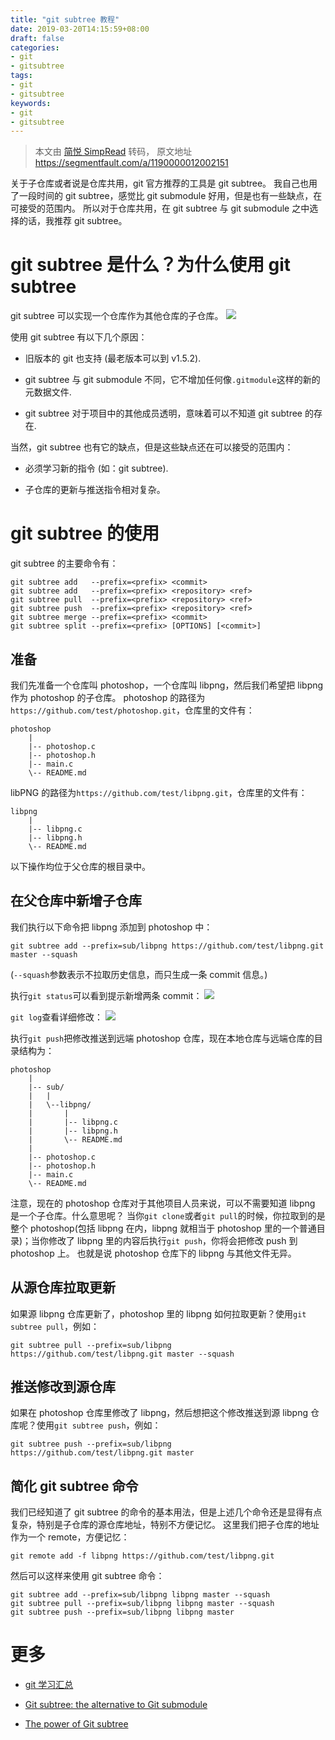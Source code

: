 ```yaml
---
title: "git subtree 教程"
date: 2019-03-20T14:15:59+08:00
draft: false
categories:
- git
- gitsubtree
tags:
- git
- gitsubtree
keywords:
- git
- gitsubtree
---
```


> 本文由 [简悦 SimpRead](http://ksria.com/simpread/) 转码， 原文地址 https://segmentfault.com/a/1190000012002151

关于子仓库或者说是仓库共用，git 官方推荐的工具是 git subtree。 我自己也用了一段时间的 git subtree，感觉比 git submodule 好用，但是也有一些缺点，在可接受的范围内。
所以对于仓库共用，在 git subtree 与 git submodule 之中选择的话，我推荐 git subtree。

<!--more-->
# git subtree 是什么？为什么使用 git subtree

git subtree 可以实现一个仓库作为其他仓库的子仓库。
![](https://segmentfault.com/img/remote/1460000012002154?w=1134&h=495)

使用 git subtree 有以下几个原因：

*   旧版本的 git 也支持 (最老版本可以到 v1.5.2).

*   git subtree 与 git submodule 不同，它不增加任何像`.gitmodule`这样的新的元数据文件.

*   git subtree 对于项目中的其他成员透明，意味着可以不知道 git subtree 的存在.

当然，git subtree 也有它的缺点，但是这些缺点还在可以接受的范围内：

*   必须学习新的指令 (如：git subtree).

*   子仓库的更新与推送指令相对复杂。

# git subtree 的使用

git subtree 的主要命令有：

```
git subtree add   --prefix=<prefix> <commit>
git subtree add   --prefix=<prefix> <repository> <ref>
git subtree pull  --prefix=<prefix> <repository> <ref>
git subtree push  --prefix=<prefix> <repository> <ref>
git subtree merge --prefix=<prefix> <commit>
git subtree split --prefix=<prefix> [OPTIONS] [<commit>]
```

## 准备

我们先准备一个仓库叫 photoshop，一个仓库叫 libpng，然后我们希望把 libpng 作为 photoshop 的子仓库。
photoshop 的路径为`https://github.com/test/photoshop.git`，仓库里的文件有：

```
photoshop
    |
    |-- photoshop.c
    |-- photoshop.h
    |-- main.c
    \-- README.md
```

libPNG 的路径为`https://github.com/test/libpng.git`，仓库里的文件有：

```
libpng
    |
    |-- libpng.c
    |-- libpng.h
    \-- README.md
```

以下操作均位于父仓库的根目录中。

## 在父仓库中新增子仓库

我们执行以下命令把 libpng 添加到 photoshop 中：

```
git subtree add --prefix=sub/libpng https://github.com/test/libpng.git master --squash
```

(`--squash`参数表示不拉取历史信息，而只生成一条 commit 信息。)

执行`git status`可以看到提示新增两条 commit：
![](https://segmentfault.com/img/remote/1460000012002155?w=471&h=68)

`git log`查看详细修改：
![](https://segmentfault.com/img/remote/1460000012002156?w=561&h=191)

执行`git push`把修改推送到远端 photoshop 仓库，现在本地仓库与远端仓库的目录结构为：

```
photoshop
    |
    |-- sub/
    |   |
    |   \--libpng/
    |       |
    |       |-- libpng.c
    |       |-- libpng.h
    |       \-- README.md
    |
    |-- photoshop.c
    |-- photoshop.h
    |-- main.c
    \-- README.md
```

注意，现在的 photoshop 仓库对于其他项目人员来说，可以不需要知道 libpng 是一个子仓库。什么意思呢？
当你`git clone`或者`git pull`的时候，你拉取到的是整个 photoshop(包括 libpng 在内，libpng 就相当于 photoshop 里的一个普通目录)；当你修改了 libpng 里的内容后执行`git push`，你将会把修改 push 到 photoshop 上。
也就是说 photoshop 仓库下的 libpng 与其他文件无异。

## 从源仓库拉取更新

如果源 libpng 仓库更新了，photoshop 里的 libpng 如何拉取更新？使用`git subtree pull`，例如：

```
git subtree pull --prefix=sub/libpng https://github.com/test/libpng.git master --squash
```

## 推送修改到源仓库

如果在 photoshop 仓库里修改了 libpng，然后想把这个修改推送到源 libpng 仓库呢？使用`git subtree push`，例如：

```
git subtree push --prefix=sub/libpng https://github.com/test/libpng.git master
```

## 简化 git subtree 命令

我们已经知道了 git subtree 的命令的基本用法，但是上述几个命令还是显得有点复杂，特别是子仓库的源仓库地址，特别不方便记忆。
这里我们把子仓库的地址作为一个 remote，方便记忆：

```
git remote add -f libpng https://github.com/test/libpng.git
```

然后可以这样来使用 git subtree 命令：

```
git subtree add --prefix=sub/libpng libpng master --squash
git subtree pull --prefix=sub/libpng libpng master --squash
git subtree push --prefix=sub/libpng libpng master
```

# 更多

*   [git 学习汇总](http://blog.wangjinle.com/posts/fd56adc47e2516b6.html)

*   [Git subtree: the alternative to Git submodule](https://www.atlassian.com/blog/git/alternatives-to-git-submodule-git-subtree)

*   [The power of Git subtree](https://legacy-developer.atlassian.com/blog/2015/05/the-power-of-git-subtree/)